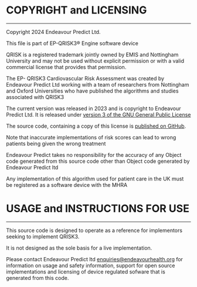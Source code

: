 # COPYRIGHT and LICENSING
-----------------------
Copyright 2024 Endeavour Predict Ltd.

This file is part of EP-QRISK3® Engine software device

QRISK is a registered trademark jointly owned by EMIS and Nottingham University and may not be used without explicit permission or with a valid commercial license that provides that permission.

The EP- QRISK3 Cardiovascular Risk Assessment was created by Endeavour Predict Ltd working with a team of researchers from Nottingham and Oxford Universities who have published the algorithms and studies associated with QRISK3

The current version was released in 2023 and is copyright to Endeavour Predict Ltd.
It is released under [version 3 of the GNU General Public License](http://www.gnu.org/licenses/gpl.html)

The source code, containing a copy of this license is [published on GitHub](https://github.com/endeavour-predict/ep-qrisk3).

Note that inaccurate implementations of risk scores can lead to wrong patients being given the wrong treatment

Endeavour Predict takes no responsibility for the accuracy of any Object code generated from this source code other than Object code generated by Endeavour Predict ltd

Any implementation of this algorithm used for patient care in the UK must be registered as a software device with the MHRA


# USAGE and INSTRUCTIONS FOR USE
-----------------------
This source code is designed to operate as a reference for implementors seeking to implement QRISK3.

It is not designed as the sole basis for a live implementation.

Please contact Endeavour Predict ltd enquiries@endeavourhealth.org for information on usage and safety information, support for open source implementations and licensing of device regulated sofware that is generated from this code.

